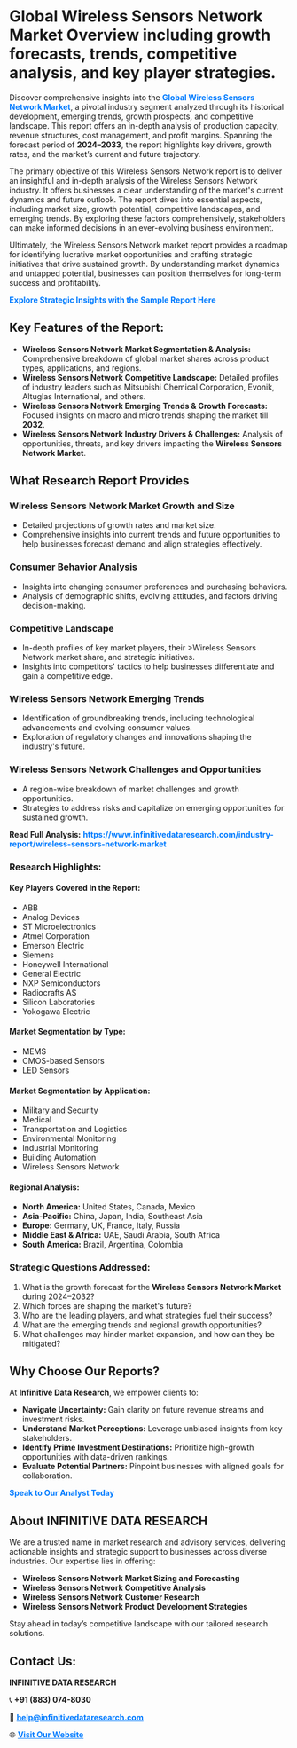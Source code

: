 <h1>Global Wireless Sensors Network Market Overview including growth forecasts, trends, competitive analysis, and key player strategies.</h1>
<p>
Discover comprehensive insights into the 
<a href="https://www.infinitivedataresearch.com/industry-report/wireless-sensors-network-market" rel="dofollow" style="color: #007BFF; text-decoration: none;"><strong>Global Wireless Sensors Network Market</strong></a>, a pivotal industry segment analyzed through its historical development, emerging trends, growth prospects, and competitive landscape. This report offers an in-depth analysis of production capacity, revenue structures, cost management, and profit margins. Spanning the forecast period of <strong>2024–2033</strong>, the report highlights key drivers, growth rates, and the market’s current and future trajectory.
</p>
<p>
The primary objective of this Wireless Sensors Network report is to deliver an insightful and in-depth analysis of the Wireless Sensors Network industry. It offers businesses a clear understanding of the market's current dynamics and future outlook. The report dives into essential aspects, including market size, growth potential, competitive landscapes, and emerging trends. By exploring these factors comprehensively, stakeholders can make informed decisions in an ever-evolving business environment.
</p>
<p>
Ultimately, the Wireless Sensors Network market report provides a roadmap for identifying lucrative market opportunities and crafting strategic initiatives that drive sustained growth. By understanding market dynamics and untapped potential, businesses can position themselves for long-term success and profitability.
</p>
<p>
<a href="https://www.infinitivedataresearch.com/request-sample/reportId=107283" style="color: #007BFF; text-decoration: none;"><strong>Explore Strategic Insights with the Sample Report Here</strong></a>
</p>

<h2>Key Features of the Report:</h2>
<ul>
<li><strong>Wireless Sensors Network Market Segmentation & Analysis:</strong> Comprehensive breakdown of global market shares across product types, applications, and regions.</li>
<li><strong>Wireless Sensors Network Competitive Landscape:</strong> Detailed profiles of industry leaders such as Mitsubishi Chemical Corporation, Evonik, Altuglas International, and others.</li>
<li><strong>Wireless Sensors Network Emerging Trends & Growth Forecasts:</strong> Focused insights on macro and micro trends shaping the market till <strong>2032</strong>.</li>
<li><strong>Wireless Sensors Network Industry Drivers & Challenges:</strong> Analysis of opportunities, threats, and key drivers impacting the <strong>Wireless Sensors Network Market</strong>.</li>
</ul>

<h2>What Research Report Provides</h2>
<h3>Wireless Sensors Network Market Growth and Size</h3>
<ul>
<li>Detailed projections of growth rates and market size.</li>
<li>Comprehensive insights into current trends and future opportunities to help businesses forecast demand and align strategies effectively.</li>
</ul>

<h3>Consumer Behavior Analysis</h3>
<ul>
<li>Insights into changing consumer preferences and purchasing behaviors.</li>
<li>Analysis of demographic shifts, evolving attitudes, and factors driving decision-making.</li>
</ul>

<h3>Competitive Landscape</h3>
<ul>
<li>In-depth profiles of key market players, their >Wireless Sensors Network market share, and strategic initiatives.</li>
<li>Insights into competitors' tactics to help businesses differentiate and gain a competitive edge.</li>
</ul>

<h3>Wireless Sensors Network Emerging Trends</h3>
<ul>
<li>Identification of groundbreaking trends, including technological advancements and evolving consumer values.</li>
<li>Exploration of regulatory changes and innovations shaping the industry's future.</li>
</ul>

<h3>Wireless Sensors Network Challenges and Opportunities</h3>
<ul>
<li>A region-wise breakdown of market challenges and growth opportunities.</li>
<li>Strategies to address risks and capitalize on emerging opportunities for sustained growth.</li>
</ul>
<p><strong>Read Full Analysis:</strong> <a href="https://www.infinitivedataresearch.com/industry-report/wireless-sensors-network-market" rel="dofollow" style="color: #007BFF; text-decoration: none;"><strong>https://www.infinitivedataresearch.com/industry-report/wireless-sensors-network-market</strong></a></p>
<h3>Research Highlights:</h3>
<h4>Key Players Covered in the Report:</h4>
<ul><li>ABB</li><li>Analog Devices</li><li>ST Microelectronics</li><li>Atmel Corporation</li><li>Emerson Electric</li><li>Siemens</li><li>Honeywell International</li><li>General Electric</li><li>NXP Semiconductors</li><li>Radiocrafts AS</li><li>Silicon Laboratories</li><li>Yokogawa Electric</li></ul>
<h4>Market Segmentation by Type:</h4>
<ul><li>MEMS</li><li>CMOS-based Sensors</li><li>LED Sensors</li></ul>
<h4>Market Segmentation by Application:</h4>
<ul><li>Military and Security</li><li>Medical</li><li>Transportation and Logistics</li><li>Environmental Monitoring</li><li>Industrial Monitoring</li><li>Building Automation</li><li>Wireless Sensors Network</li></ul>

<h4>Regional Analysis:</h4>
<ul>
<li><strong>North America:</strong> United States, Canada, Mexico</li>
<li><strong>Asia-Pacific:</strong> China, Japan, India, Southeast Asia</li>
<li><strong>Europe:</strong> Germany, UK, France, Italy, Russia</li>
<li><strong>Middle East & Africa:</strong> UAE, Saudi Arabia, South Africa</li>
<li><strong>South America:</strong> Brazil, Argentina, Colombia</li>
</ul>

<h3>Strategic Questions Addressed:</h3>
<ol>
<li>What is the growth forecast for the <strong>Wireless Sensors Network Market</strong> during 2024–2032?</li>
<li>Which forces are shaping the market's future?</li>
<li>Who are the leading players, and what strategies fuel their success?</li>
<li>What are the emerging trends and regional growth opportunities?</li>
<li>What challenges may hinder market expansion, and how can they be mitigated?</li>
</ol>

<h2>Why Choose Our Reports?</h2>
<p>At <strong>Infinitive Data Research</strong>, we empower clients to:</p>
<ul>
<li><strong>Navigate Uncertainty:</strong> Gain clarity on future revenue streams and investment risks.</li>
<li><strong>Understand Market Perceptions:</strong> Leverage unbiased insights from key stakeholders.</li>
<li><strong>Identify Prime Investment Destinations:</strong> Prioritize high-growth opportunities with data-driven rankings.</li>
<li><strong>Evaluate Potential Partners:</strong> Pinpoint businesses with aligned goals for collaboration.</li>
</ul>
<p><a href="https://www.infinitivedataresearch.com/industry-report/wireless-sensors-network-market" rel="dofollow" style="color: #007BFF; text-decoration: none;"><strong>Speak to Our Analyst Today</strong></a></p>

<h2>About INFINITIVE DATA RESEARCH</h2>
<p>We are a trusted name in market research and advisory services, delivering actionable insights and strategic support to businesses across diverse industries. Our expertise lies in offering:</p>
<ul>
<li><strong>Wireless Sensors Network Market Sizing and Forecasting</strong></li>
<li><strong>Wireless Sensors Network Competitive Analysis</strong></li>
<li><strong>Wireless Sensors Network Customer Research</strong></li>
<li><strong>Wireless Sensors Network Product Development Strategies</strong></li>
</ul>
<p>Stay ahead in today’s competitive landscape with our tailored research solutions.</p>

<h2>Contact Us:</h2>
<p><strong>INFINITIVE DATA RESEARCH</strong></p>
<p>📞 <strong>+91 (883) 074-8030</strong></p>
<p>📧 <strong><a href="mailto:help@infinitivedataresearch.com" style="color: #007BFF;">help@infinitivedataresearch.com</a></strong></p>
<p>🌐 <strong><a href="https://www.infinitivedataresearch.com" rel="dofollow" style="color: #007BFF;">Visit Our Website</a></strong></p>